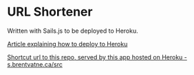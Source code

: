 # URL Shortener

Written with Sails.js to be deployed to Heroku.

[Article explaining how to deploy to
Heroku](http://s.brentvatne.ca/sails-heroku)

[Shortcut url to this repo, served by this app hosted on Heroku - s.brentvatne.ca/src](http://s.brentvatne.ca/src)
